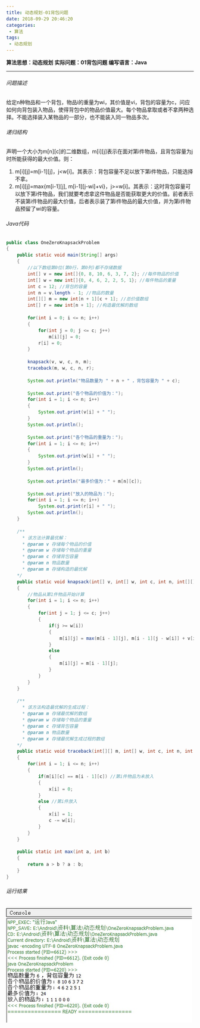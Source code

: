 ```yaml
---
title: 动态规划-01背包问题
date: 2018-09-29 20:46:20
categories: 
 - 算法
tags: 
 - 动态规划
---
```


**算法思想：动态规划**
**实际问题：01背包问题**
**编写语言：Java**

---
<!--More-->

###### 问题描述
给定n种物品和一个背包，物品i的重量为wi，其价值是vi，背包的容量为c，问应如何向背包装入物品，使得背包中的物品价值最大。每个物品拿取或者不拿两种选择。不能选择装入某物品的一部分，也不能装入同一物品多次。

###### 递归结构
声明一个大小为m[n][c]的二维数组，m[i][j]表示在面对第i件物品，且背包容量为j时所能获得的最大价值。则：
1. m[i][j]=m[i-1][j]，j<w[i]。其表示：背包容量不足以放下第i件物品，只能选择不拿。
2. m[i][j]=max{m[i-1][j],  m[i-1][j-wi]+vi}，j>=w[i]。其表示：这时背包容量可以放下第i件物品，我们就要考虑拿这件物品是否能获取更大的价值。前者表示不装第i件物品的最大价值，后者表示装了第i件物品的最大价值，并为第i件物品预留了wi的容量。

###### Java代码
```Java
public class OneZeroKnapsackProblem
{
    public static void main(String[] args)
    {
        //以下数组第0位(第0行，第0列)都不存储数据
        int[] v = new int[]{0, 8, 10, 6, 3, 7, 2}; //每件物品的价值
        int[] w = new int[]{0, 4, 6, 2, 2, 5, 1}; //每件物品的重量
        int c = 12; //背包的容量
        int n = v.length - 1; //物品的数量
        int[][] m = new int[n + 1][c + 1]; //总价值数组
        int[] r = new int[n + 1]; //构造最优解的数组
        
        for(int i = 0; i <= n; i++)
        {
            for(int j = 0; j <= c; j++)
                m[i][j] = 0;
            r[i] = 0;
        }
        
        knapsack(v, w, c, n, m);
        traceback(m, w, c, n, r);
        
        System.out.println("物品数量为 " + n + " ，背包容量为 " + c);
        
        System.out.print("各个物品的价值为：");
        for(int i = 1; i <= n; i++)
        {
            System.out.print(v[i] + " ");
        }
        System.out.println();
        
        System.out.print("各个物品的重量为：");
        for(int i = 1; i <= n; i++)
        {
            System.out.print(w[i] + " ");
        }
        System.out.println();
        
        System.out.println("最多价值为：" + m[n][c]);
        
        System.out.print("放入的物品为：");
        for(int i = 1; i <= n; i++)
            System.out.print(r[i] + " ");
        System.out.println();
    }
    
    /**
      * 该方法计算最优解：
      * @param v 存储每个物品的价值
      * @param w 存储每个物品的重量
      * @param c 存储背包容量
      * @param n 物品数量
      * @param m 存储构造的最优解
    */
    public static void knapsack(int[] v, int[] w, int c, int n, int[][] m)
    {
        //物品从第1件物品开始计算
        for(int i = 1; i <= n; i++)
        {
            for(int j = 1; j <= c; j++)
            {
                if(j >= w[i])
                {
                    m[i][j] = max(m[i - 1][j], m[i - 1][j - w[i]] + v[i]);
                }
                else
                {
                    m[i][j] = m[i - 1][j];
                }
            }
        }
    }
    
    /**
      * 该方法构造最优解的生成过程：
      * @param m 存储最优解的数组
      * @param w 存储每个物品的重量
      * @param c 存储背包容量
      * @param n 物品数量
      * @param x 存储最优解生成过程的数组
    */
    public static void traceback(int[][] m, int[] w, int c, int n, int[] x)
    {
        for(int i = 1; i <= n; i++)
        {
            if(m[i][c] == m[i - 1][c]) //第i件物品为未放入
            {
                x[i] = 0;
            }
            else //第i件放入
            {
                x[i] = 1;
                c -= w[i];
            }
        }
    }
    
    public static int max(int a, int b)
    {
        return a > b ? a : b;
    }
}
```

###### 运行结果
![结果示例](/images/动态规划-01背包问题.jpg)

